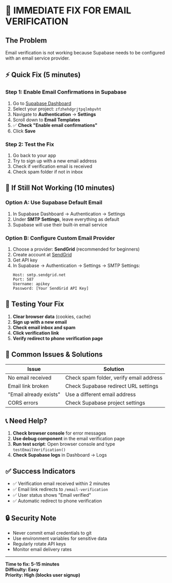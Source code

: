 # 🚨 IMMEDIATE FIX FOR EMAIL VERIFICATION

## The Problem
Email verification is not working because Supabase needs to be configured with an email service provider.

## ⚡ Quick Fix (5 minutes)

### Step 1: Enable Email Confirmations in Supabase
1. Go to [Supabase Dashboard](https://supabase.com/dashboard)
2. Select your project: `zfzhehdgrjtpqlmbpvht`
3. Navigate to **Authentication** → **Settings**
4. Scroll down to **Email Templates**
5. ✅ **Check "Enable email confirmations"**
6. Click **Save**

### Step 2: Test the Fix
1. Go back to your app
2. Try to sign up with a new email address
3. Check if verification email is received
4. Check spam folder if not in inbox

## 🔧 If Still Not Working (10 minutes)

### Option A: Use Supabase Default Email
1. In Supabase Dashboard → Authentication → Settings
2. Under **SMTP Settings**, leave everything as default
3. Supabase will use their built-in email service

### Option B: Configure Custom Email Provider
1. Choose a provider: **SendGrid** (recommended for beginners)
2. Create account at [SendGrid](https://sendgrid.com)
3. Get API key
4. In Supabase → Authentication → Settings → SMTP Settings:
   ```
   Host: smtp.sendgrid.net
   Port: 587
   Username: apikey
   Password: [Your SendGrid API Key]
   ```

## 🧪 Testing Your Fix

1. **Clear browser data** (cookies, cache)
2. **Sign up with a new email**
3. **Check email inbox and spam**
4. **Click verification link**
5. **Verify redirect to phone verification page**

## 🚨 Common Issues & Solutions

| Issue | Solution |
|-------|----------|
| No email received | Check spam folder, verify email address |
| Email link broken | Check Supabase redirect URL settings |
| "Email already exists" | Use a different email address |
| CORS errors | Check Supabase project settings |

## 📞 Need Help?

1. **Check browser console** for error messages
2. **Use debug component** in the email verification page
3. **Run test script**: Open browser console and type `testEmailVerification()`
4. **Check Supabase logs** in Dashboard → Logs

## ✅ Success Indicators

- ✅ Verification email received within 2 minutes
- ✅ Email link redirects to `/email-verification`
- ✅ User status shows "Email verified"
- ✅ Automatic redirect to phone verification

## 🔒 Security Note

- Never commit email credentials to git
- Use environment variables for sensitive data
- Regularly rotate API keys
- Monitor email delivery rates

---

**Time to fix: 5-15 minutes**  
**Difficulty: Easy**  
**Priority: High (blocks user signup)** 